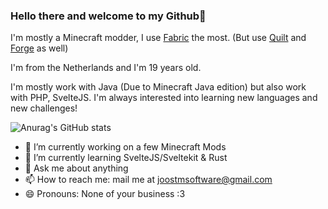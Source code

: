 ### Hello there and welcome to my Github👋
I'm mostly a Minecraft modder, I use [Fabric](https://fabricmc.net/) the most. (But use [Quilt](https://quiltmc.org/) and [Forge](https://forums.minecraftforge.net/) as well)

I'm from the Netherlands and I'm 19 years old. <br />

I'm mostly work with Java (Due to Minecraft Java edition) but also work with PHP, SvelteJS. I'm always interested into learning new languages and new challenges!

![Anurag's GitHub stats](https://github-readme-stats.vercel.app/api?username=JoostMSoftware&show_icons=true&theme=tokyonight)

- 🔭 I’m currently working on a few Minecraft Mods
- 🌱 I’m currently learning SvelteJS/Sveltekit & Rust
- 💬 Ask me about anything 
- 📫 How to reach me: mail me at joostmsoftware@gmail.com 
- 😄 Pronouns: None of your business :3
